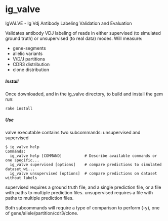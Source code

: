 ig_valve
=============
IgVALVE - Ig Vdj Antibody Labeling Validation and Evaluation

Validates antibody VDJ labeling of reads in either supervised (to simulated ground truth) or unsupervised (to real data) modes. Will measure:

* gene-segments
* allelic variants
* V/D/J partitions
* CDR3 distribution
* clone distribution

##### Install

Once downloaded, and in the ig_valve directory, to build and install the gem run:

```
rake install
```

##### Use

valve executable contains two subcommands: unsupervised and supervised

```
$ ig_valve help
Commands:
  ig_valve help [COMMAND]          # Describe available commands or one specific...
  ig_valve supervised [options]    # compare predictions to simulated dataset wi...
  ig_valve unsupervised [options]  # compare predictions on dataset without labels
```

supervised requires a ground truth file, and a single prediction file, or a file with paths to multiple prediction files. 
unsupervised requires a file with paths to multiple prediction files.

Both subcommands will require a type of comparison to perform (-y), one of gene/allele/partition/cdr3/clone.
 
 